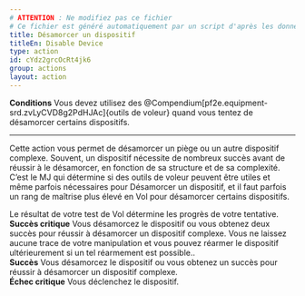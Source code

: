 ```yaml
---
# ATTENTION : Ne modifiez pas ce fichier
# Ce fichier est généré automatiquement par un script d'après les données du module Foundry VTT officiel et de sa traduction
title: Désamorcer un dispositif
titleEn: Disable Device
type: action
id: cYdz2grcOcRt4jk6
group: actions
layout: action
---
```

<p><span id="ctl00_MainContent_DetailedOutput"><strong>Conditions</strong> Vous devez utilisez des @Compendium[pf2e.equipment-srd.zvLyCVD8g2PdHJAc]{outils de voleur} quand vous tentez de désamorcer certains dispositifs.</span></p><hr><p>Cette action vous permet de désamorcer un piège ou un autre dispositif complexe. Souvent, un dispositif nécessite de nombreux succès avant de réussir à le désamorcer, en fonction de sa structure et de sa complexité. C’est le MJ qui détermine si des outils de voleur peuvent être utiles et même parfois nécessaires pour Désamorcer un dispositif, et il faut parfois un rang de maîtrise plus élevé en Vol pour désamorcer certains dispositifs.</p><p>Le résultat de votre test de Vol détermine les progrès de votre tentative.<br><strong>Succès critique</strong> Vous désamorcez le dispositif ou vous obtenez deux succès pour réussir à désamorcer un dispositif complexe. Vous ne laissez aucune trace de votre manipulation et vous pouvez réarmer le dispositif ultérieurement si un tel réarmement est possible..<br><strong>Succès</strong> Vous désamorcez le dispositif ou vous obtenez un succès pour réussir à désamorcer un dispositif complexe.<br><strong>Échec critique</strong> Vous déclenchez le dispositif.</p>

